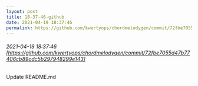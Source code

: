 ```yaml
---
layout: post
title: 18-37-46-github
date: 2021-04-19 18:37:46
permalink: https://github.com/kwertyops/chordmelodygen/commit/72fbe7055d47b77406cb89cdc5b297948299e143
---
```


###### 2021-04-19 18:37:46 [https://github.com/kwertyops/chordmelodygen/commit/72fbe7055d47b77406cb89cdc5b297948299e143]
Update README.md
